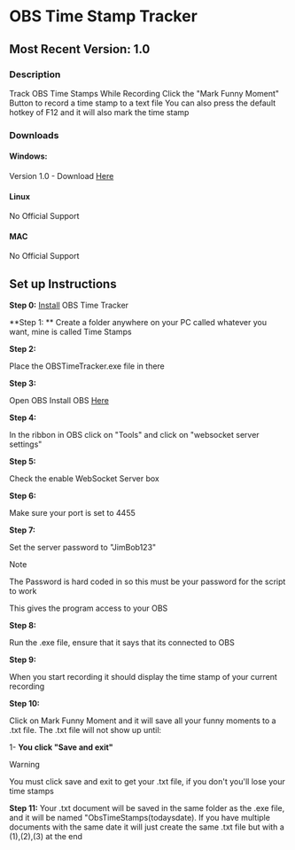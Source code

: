 # OBS Time Stamp Tracker

## Most Recent Version: 1.0

### Description
Track OBS Time Stamps While Recording
Click the "Mark Funny Moment" Button to record a time stamp to a text file
You can also press the default hotkey of F12 and it will also mark the time stamp


### Downloads
#### Windows:
Version 1.0 - Download [Here](https://www.mediafire.com/file/x7oqkeqvetzbkcf/OBSTimeTracker.exe/file)
#### Linux
No Official Support
#### MAC
No Official Support


## Set up Instructions
**Step 0:**
[Install](https://www.mediafire.com/file/x7oqkeqvetzbkcf/OBSTimeTracker.exe/file) OBS Time Tracker

**Step 1:
**
Create a folder anywhere on your PC called whatever you want, mine is called Time Stamps

**Step 2:**

Place the OBSTimeTracker.exe file in there

**Step 3:**

Open OBS
Install OBS [Here](https://obsproject.com/download)

**Step 4:**

In the ribbon in OBS click on "Tools" and click on "websocket server settings"

**Step 5:**

Check the enable WebSocket Server box

**Step 6:**

Make sure your port is set to 4455

**Step 7:**

Set the server password to "JimBob123"
> [!NOTE]
> The Password is hard coded in so this must be your password for the script to work

This gives the program access to your OBS

**Step 8:**

Run the .exe file, ensure that it says that its connected to OBS

**Step 9:**

When you start recording it should display the time stamp of your current recording

**Step 10:** 

Click on Mark Funny Moment and it will save all your funny moments to a .txt file. The .txt file will not show up until:

1- **You click "Save and exit"** 

>[!WARNING]
>You must click save and exit to get your .txt file, if you don't you'll lose your time stamps

**Step 11:**
Your .txt document will be saved in the same folder as the .exe file, and it will be named "ObsTimeStamps(todaysdate). If you have multiple documents with the same date it will just create the same .txt file but with a (1),(2),(3) at the end